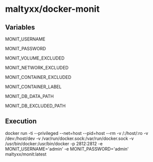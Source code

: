 # maltyxx/docker-monit

## Variables

MONIT_USERNAME

MONIT_PASSWORD

MONIT_VOLUME_EXCLUDED

MONIT_NETWORK_EXCLUDED

MONIT_CONTAINER_EXCLUDED

MONIT_CONTAINER_LABEL

MONIT_DB_DATA_PATH

MONIT_DB_EXCLUDED_PATH

## Execution
docker run -ti --privileged --net=host --pid=host --rm -v /:/host/:ro -v /dev:/host/dev -v /var/run/docker.sock:/var/run/docker.sock -v /usr/bin/docker:/usr/bin/docker -p 2812:2812 -e MONIT_USERNAME='admin' -e MONIT_PASSWORD='admin' maltyxx/monit:latest